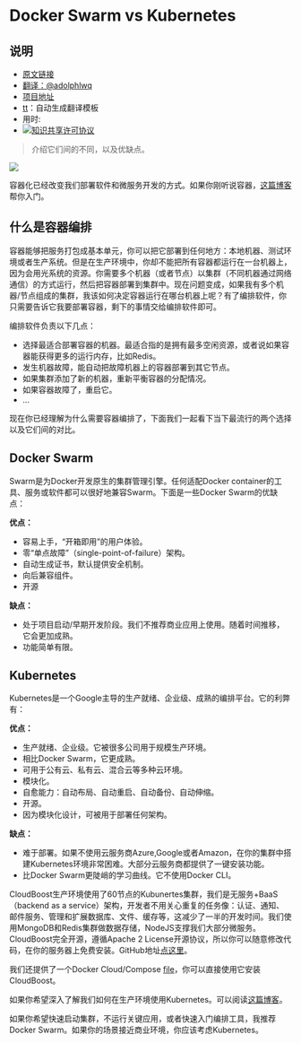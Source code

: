 # Docker Swarm vs Kubernetes

## 说明
- [原文链接](https://blog.cloudboost.io/docker-swarm-vs-kubernetes-c796e630ca87)
- [翻译：@adolphlwq](https://github.com/adolphlwq)
- [项目地址](https://github.com/adolphlwq/translate)
- [tt](https://github.com/adolphlwq/tt)：自动生成翻译模板
- 用时:
- <a rel="license" href="http://creativecommons.org/licenses/by-nc/4.0/"><img alt="知识共享许可协议" style="border-width:0" src="https://i.creativecommons.org/l/by-nc/4.0/80x15.png" /></a>

>介绍它们间的不同，以及优缺点。

![](https://cdn-images-1.medium.com/max/800/1*qHvFfsb8YriqUsGe1Q9e9A.png)

容器化已经改变我们部署软件和微服务开发的方式。如果你刚听说容器，[这篇博客](https://blog.cloudboost.io/get-started-with-docker-by-watching-these-5-videos-80d25d71c1a5)帮你入门。

## 什么是容器编排
容器能够把服务打包成基本单元，你可以把它部署到任何地方：本地机器、测试环境或者生产系统。但是在生产环境中，你却不能把所有容器都运行在一台机器上，因为会用光系统的资源。你需要多个机器（或者节点）以集群（不同机器通过网络通信）的方式运行，然后把容器部署到集群中。现在问题变成，如果我有多个机器/节点组成的集群，我该如何决定容器运行在哪台机器上呢？有了编排软件，你只需要告诉它我要部署容器，剩下的事情交给编排软件即可。

编排软件负责以下几点：
- 选择最适合部署容器的机器。最适合指的是拥有最多空闲资源，或者说如果容器能获得更多的运行内存，比如Redis。
- 发生机器故障，能自动把故障机器上的容器部署到其它节点。
- 如果集群添加了新的机器，重新平衡容器的分配情况。
- 如果容器故障了，重启它。
- ...

现在你已经理解为什么需要容器编排了，下面我们一起看下当下最流行的两个选择以及它们间的对比。

## Docker Swarm
Swarm是为Docker开发原生的集群管理引擎。任何适配Docker container的工具、服务或软件都可以很好地兼容Swarm。下面是一些Docker Swarm的优缺点：

**优点：**
- 容易上手，“开箱即用”的用户体验。
- 零“单点故障”（single-point-of-failure）架构。
- 自动生成证书，默认提供安全机制。
- 向后兼容组件。
- 开源

**缺点：**
- 处于项目启动/早期开发阶段。我们不推荐商业应用上使用。随着时间推移，它会更加成熟。
- 功能简单有限。

## Kubernetes
Kubernetes是一个Google主导的生产就绪、企业级、成熟的编排平台。它的利弊有：

**优点：**
- 生产就绪、企业级。它被很多公司用于规模生产环境。
- 相比Docker Swarm，它更成熟。
- 可用于公有云、私有云、混合云等多种云环境。
- 模块化。
- 自愈能力：自动布局、自动重启、自动备份、自动伸缩。
- 开源。
- 因为模块化设计，可被用于部署任何架构。

**缺点：**
- 难于部署。如果不使用云服务商Azure,Google或者Amazon，在你的集群中搭建Kubernetes环境非常困难。大部分云服务商都提供了一键安装功能。
- 比Docker Swarm更陡峭的学习曲线。它不使用Docker CLI。

CloudBoost生产环境使用了60节点的Kubunertes集群，我们是无服务+BaaS（backend as a service）架构，开发者不用关心重复的任务像：认证、通知、邮件服务、管理和扩展数据库、文件、缓存等，这减少了一半的开发时间。我们使用MongoDB和Redis集群做数据存储，NodeJS支撑我们大部分微服务。CloudBoost完全开源，遵循Apache 2 License开源协议，所以你可以随意修改代码，在你的服务器上免费安装。GitHub地址[点这里](https://github.com/cloudboost/cloudboost)。

我们还提供了一个Docker Cloud/Compose [file](http://github.com/cloudboost/docker)，你可以直接使用它安装CloudBoost。

如果你希望深入了解我们如何在生产环境使用Kubernetes。可以阅读[这篇博客](https://blog.cloudboost.io/how-cloudboost-uses-docker-kubernetes-and-azure-to-scale-60-000-apps-d54d7eaf02c9)。

如果你希望快速启动集群，不运行关键应用，或者快速入门编排工具，我推荐Docker Swarm。如果你的场景接近商业环境，你应该考虑Kubernetes。